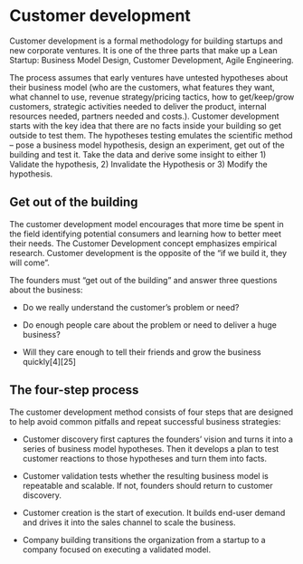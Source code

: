 # Customer development

Customer development is a formal methodology for building startups and new corporate ventures. It is one of the three parts that make up a Lean Startup: Business Model Design, Customer Development, Agile Engineering.

The process assumes that early ventures have untested hypotheses about their business model (who are the customers, what features they want, what channel to use, revenue strategy/pricing tactics, how to get/keep/grow customers, strategic activities needed to deliver the product, internal resources needed, partners needed and costs.). Customer development starts with the key idea that there are no facts inside your building so get outside to test them. The hypotheses testing emulates the scientific method – pose a business model hypothesis, design an experiment, get out of the building and test it. Take the data and derive some insight to either 1) Validate the hypothesis, 2) Invalidate the Hypothesis or 3) Modify the hypothesis.


## Get out of the building

The customer development model encourages that more time be spent in the field identifying potential consumers and learning how to better meet their needs. The Customer Development concept emphasizes empirical research. Customer development is the opposite of the “if we build it, they will come”.

The founders must “get out of the building” and answer three questions about the business:

  * Do we really understand the customer’s problem or need?

  * Do enough people care about the problem or need to deliver a huge business?

  * Will they care enough to tell their friends and grow the business quickly[4][25]


## The four-step process

The customer development method consists of four steps that are designed to help avoid common pitfalls and repeat successful business strategies:

  * Customer discovery first captures the founders’ vision and turns it into a series of business model hypotheses. Then it develops a plan to test customer reactions to those hypotheses and turn them into facts.

  * Customer validation tests whether the resulting business model is repeatable and scalable. If not, founders should return to customer discovery.

  * Customer creation is the start of execution. It builds end-user demand and drives it into the sales channel to scale the business.

  * Company building transitions the organization from a startup to a company focused on executing a validated model.
